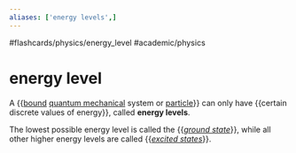 ```yaml
---
aliases: ['energy levels',]
---
```


#flashcards/physics/energy_level #academic/physics

# energy level

A {{[bound](bound%20state.md) [quantum mechanical](quantum%20mechanics.md) system or [particle](particle.md)}} can only have {{certain discrete values of energy}}, called __energy levels__. <!--SR:!2023-03-14,55,250!2023-05-12,97,270-->

The lowest possible energy level is called the {{_[ground state](ground%20state.md)_}}, while all other higher energy levels are called {{_[excited states](excited%20state.md)_}}. <!--SR:!2023-03-26,78,310!2023-03-24,76,310-->

